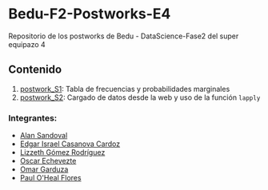 # Bedu-F2-Postworks-E4
Repositorio de los postworks de Bedu - DataScience-Fase2 del super equipazo 4

## Contenido
1. [postwork_S1](https://github.com/OmarGard/Bedu-S2-Postworks-E4/blob/main/postwork_S1.R): Tabla de frecuencias y probabilidades marginales
2. [postwork_S2](https://github.com/OmarGard/Bedu-S2-Postworks-E4/blob/main/postwork_S2.R): Cargado de datos desde la web y uso de la función `lapply`

### Integrantes: 
* [Alan Sandoval](https://github.com/SanLnAlan)
* [Edgar Israel Casanova Cardoz](https://github.com/ecardoz) 
* [Lizzeth Gómez Rodríguez](https://github.com/LIZZETHGOMEZ) 
* [Oscar Echevezte](https://github.com/Oscar2401) 
* [Omar Garduza](https://github.com/OmarGard)
* [Paul O'Heal Flores](https://github.com/POF77)
